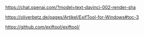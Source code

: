 https://chat.openai.com/?model=text-davinci-002-render-sha

https://oliverbetz.de/pages/Artikel/ExifTool-for-Windows#toc-3

https://github.com/exiftool/exiftool/
